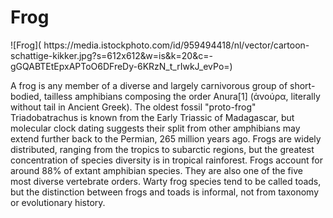 <h1>Frog</h1>
![Frog]( https://media.istockphoto.com/id/959494418/nl/vector/cartoon-schattige-kikker.jpg?s=612x612&w=is&k=20&c=-gGQABTEtEpxAPToO6DFreDy-6KRzN_t_rIwkJ_evPo=)
<p> A frog is any member of a diverse and largely carnivorous group of short-bodied, tailless amphibians composing the order Anura[1] (ἀνούρα, literally without tail in Ancient Greek). The oldest fossil "proto-frog" Triadobatrachus is known from the Early Triassic of Madagascar, but molecular clock dating suggests their split from other amphibians may extend further back to the Permian, 265 million years ago. Frogs are widely distributed, ranging from the tropics to subarctic regions, but the greatest concentration of species diversity is in tropical rainforest. Frogs account for around 88% of extant amphibian species. They are also one of the five most diverse vertebrate orders. Warty frog species tend to be called toads, but the distinction between frogs and toads is informal, not from taxonomy or evolutionary history.</p>